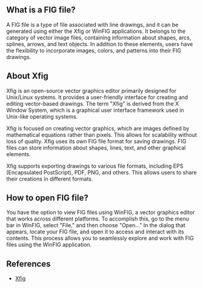 ## What is a FIG file?

A FIG file is a type of file associated with line drawings, and it can be generated using either the Xfig or WinFIG applications. It belongs to the category of vector image files, containing information about shapes, arcs, splines, arrows, and text objects. In addition to these elements, users have the flexibility to incorporate images, colors, and patterns into their FIG drawings.

## About Xfig

Xfig is an open-source vector graphics editor primarily designed for Unix/Linux systems. It provides a user-friendly interface for creating and editing vector-based drawings. The term "Xfig" is derived from the X Window System, which is a graphical user interface framework used in Unix-like operating systems.

Xfig is focused on creating vector graphics, which are images defined by mathematical equations rather than pixels. This allows for scalability without loss of quality. Xfig uses its own FIG file format for saving drawings. FIG files can store information about shapes, lines, text, and other graphical elements.

Xfig supports exporting drawings to various file formats, including EPS (Encapsulated PostScript), PDF, PNG, and others. This allows users to share their creations in different formats.

## How to open FIG file?

You have the option to view FIG files using WinFIG, a vector graphics editor that works across different platforms. To accomplish this, go to the menu bar in WinFIG, select "File," and then choose "Open..." In the dialog that appears, locate your FIG file, and open it to access and interact with its contents. This process allows you to seamlessly explore and work with FIG files using the WinFIG application.

## References
* [Xfig](https://en.wikipedia.org/wiki/Xfig)
